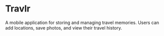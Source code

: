 # Travlr
A mobile application for storing and managing travel memories. Users can add locations, save photos, and view their travel history.
